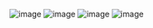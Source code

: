![image](https://github.com/user-attachments/assets/533ff942-f15c-44d6-91ae-f6c2b903b150)
![image](https://github.com/user-attachments/assets/1b0ff6d4-8d7a-4e60-95e9-3aa064d485e4)
![image](https://github.com/user-attachments/assets/7aabfaf6-7c05-45c2-b64b-0cbb9679c280)
![image](https://github.com/user-attachments/assets/36793716-4c87-42d9-947a-a8ab081769b4)

